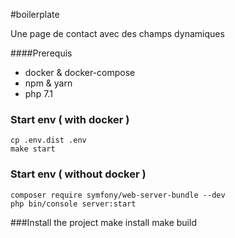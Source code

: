 #boilerplate


Une page de contact avec des champs dynamiques


####Prerequis

- docker & docker-compose
- npm & yarn
- php 7.1

### Start env ( with docker )
    cp .env.dist .env
    make start

### Start env ( without docker )

    composer require symfony/web-server-bundle --dev
    php bin/console server:start
    
###Install the project
    make install
    make build

